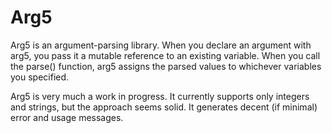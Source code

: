 # Arg5

Arg5 is an argument-parsing library.  When you declare an argument with
arg5, you pass it a mutable reference to an existing variable.  When you
call the parse() function, arg5 assigns the parsed values to whichever
variables you specified.

Arg5 is very much a work in progress.  It currently supports only integers
and strings, but the approach seems solid.  It generates decent (if
minimal) error and usage messages.
